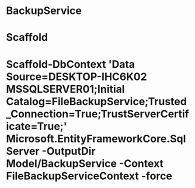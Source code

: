 # BackupService
# Scaffold
# Scaffold-DbContext 'Data Source=DESKTOP-IHC6K02 MSSQLSERVER01;Initial Catalog=FileBackupService;Trusted_Connection=True;TrustServerCertificate=True;' Microsoft.EntityFrameworkCore.SqlServer -OutputDir Model/BackupService -Context FileBackupServiceContext -force

